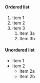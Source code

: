 #### Ordered list
1. Item 1
2. Item 2
3. Item 3
   1. Item 3a
   2. Item 3b

#### Unordered list
- Item 1
- Item 2
  - Item 2a
  - Item 2b
